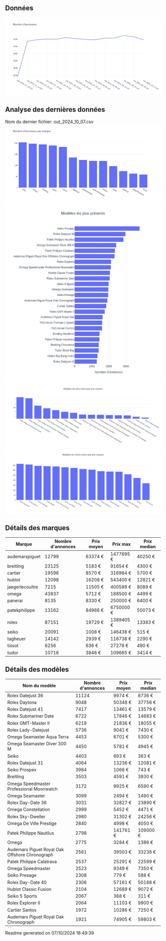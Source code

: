 
## Données
![image](./out/count_per_day.jpeg)

## Analyse des dernières données
Nom du dernier fichier: out_2024_10_07.csv
![image](./out/count_per_brand.jpeg)
![image](./out/count_per_name.jpeg)
![image](./out/avg_price_per_name_desc.jpeg)
![image](./out/avg_price_per_name_asc.jpeg)

## Détails des marques
|Marque|Nombre d'annonces|Prix moyen|Prix max|Prix median|
|------|-----------------|----------|--------|-----------|
|audemarspiguet|12799|63374 €|1477695 €|40250 €| 
|breitling|23125|5183 €|91654 €|4300 €| 
|cartier|19596|8570 €|316984 €|5700 €| 
|hublot|12098|16208 €|543400 €|12821 €| 
|jaegerlecoultre|7215|11505 €|400589 €|8089 €| 
|omega|43837|5712 €|188500 €|4499 €| 
|panerai|8135|8330 €|250000 €|6400 €| 
|patekphilippe|13162|84966 €|6750000 €|50073 €| 
|rolex|87151|19729 €|1389405 €|13383 €| 
|seiko|20091|1008 €|146438 €|515 €| 
|tagheuer|14142|2939 €|116738 €|2290 €| 
|tissot|6256|636 €|27278 €|490 €| 
|tudor|10716|3846 €|109665 €|3414 €| 

## Détails des modèles
Nom du modèle|Nombre d'annonces|Prix moyen|Prix median|
|-------------|-----------------|----------|-----------|
|               Rolex Datejust 36|11124|9974 €|8736 €| 
|               Rolex Daytona|9048|50348 €|37756 €| 
|               Rolex Datejust 41|7417|13461 €|13579 €| 
|               Rolex Submariner Date|6722|17846 €|14683 €| 
|               Rolex GMT-Master II|6219|21836 €|18055 €| 
|               Rolex Lady-Datejust|5736|9041 €|7430 €| 
|               Omega Seamaster Aqua Terra|4453|6701 €|5300 €| 
|               Omega Seamaster Diver 300 M|4450|5781 €|4945 €| 
|               Seiko|4403|693 €|363 €| 
|               Rolex Datejust 31|4064|13236 €|12081 €| 
|               Seiko Prospex|3984|1066 €|743 €| 
|               Breitling|3503|4591 €|3930 €| 
|               Omega Speedmaster Professional Moonwatch|3172|9925 €|6590 €| 
|               Omega Seamaster|3099|2494 €|1490 €| 
|               Rolex Day-Date 36|3031|32827 €|23890 €| 
|               Omega Constellation|2999|5452 €|4471 €| 
|               Rolex Sky-Dweller|2980|31302 €|24256 €| 
|               Omega De Ville Prestige|2840|4998 €|4050 €| 
|               Patek Philippe Nautilus|2798|141761 €|109000 €| 
|               Omega|2775|3284 €|1386 €| 
|               Audemars Piguet Royal Oak Offshore Chronograph|2561|39503 €|33238 €| 
|               Patek Philippe Calatrava|2537|25291 €|22599 €| 
|               Omega Speedmaster|2523|9349 €|7350 €| 
|               Seiko Presage|2308|779 €|588 €| 
|               Rolex Day-Date 40|2306|57161 €|50188 €| 
|               Hublot Classic Fusion|2104|12689 €|9072 €| 
|               Seiko 5 Sports|2067|368 €|311 €| 
|               Rolex Explorer II|2064|11103 €|9900 €| 
|               Cartier Santos|1972|10286 €|7250 €| 
|               Audemars Piguet Royal Oak Chronograph|1921|74905 €|59803 €| 


 Readme generated on 07/10/2024 18:49:39